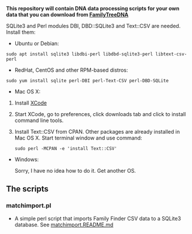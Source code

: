 **This repository will contain DNA data processing scripts for your own data that you can download from [FamilyTreeDNA](https://www.familytreedna.com/)**

SQLite3 and Perl modules DBI, DBD::SQLite3 and Text::CSV are needed. Install them: 

  - Ubuntu or Debian:

  `sudo apt install sqlite3 libdbi-perl libdbd-sqlite3-perl libtext-csv-perl`

  - RedHat, CentOS and other RPM-based distros:

  `sudo yum install sqlite perl-DBI perl-Text-CSV perl-DBD-SQLite`

  - Mac OS X:

1. Install [XCode](https://developer.apple.com/xcode/)
2. Start XCode, go to preferences, click downloads tab and click to install command line tools.
3. Install Text::CSV from CPAN. Other packages are already installed in Mac OS X. 
       Start terminal window and use command:

   `sudo perl -MCPAN -e 'install Text::CSV'`
   
  - Windows:
 
    Sorry, I have no idea how to do it. Get another OS.

## The scripts

### matchimport.pl
  - A simple perl script that imports Family Finder CSV data to a SQLite3 database. 
    See [matchimport.README.md](matchimport.README.md)
